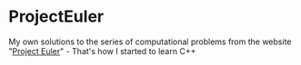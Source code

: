 # ProjectEuler
My own solutions to the series of computational problems from the website "[Project Euler](https://projecteuler.net/)" - That's how I started to learn C++
